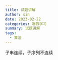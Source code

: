 ```yaml
---
title: 试题讲解
author: sin
date: 2023-02-22
categories: 寒假学习
summary: 试题讲解
tags: 
  - 算法
---
```


子串连续，子序列不连续